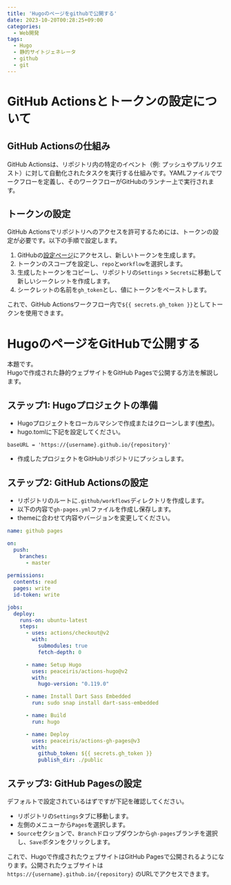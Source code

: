 ```yaml
---
title: 'Hugoのページをgithubで公開する'
date: 2023-10-20T00:28:25+09:00
categories:
  - Web開発
tags:
  - Hugo
  - 静的サイトジェネレータ
  - github
  - git
---
```

# GitHub Actionsとトークンの設定について

## GitHub Actionsの仕組み
GitHub Actionsは、リポジトリ内の特定のイベント（例: プッシュやプルリクエスト）に対して自動化されたタスクを実行する仕組みです。YAMLファイルでワークフローを定義し、そのワークフローがGitHubのランナー上で実行されます。

## トークンの設定
GitHub Actionsでリポジトリへのアクセスを許可するためには、トークンの設定が必要です。以下の手順で設定します。

1. GitHubの[設定ページ](https://github.com/settings/tokens)にアクセスし、新しいトークンを生成します。
2. トークンのスコープを設定し、`repo`と`workflow`を選択します。
3. 生成したトークンをコピーし、リポジトリの`Settings` > `Secrets`に移動して新しいシークレットを作成します。
4. シークレットの名前を`gh_token`とし、値にトークンをペーストします。

これで、GitHub Actionsワークフロー内で`${{ secrets.gh_token }}`としてトークンを使用できます。
# HugoのページをGitHubで公開する
本題です。\
Hugoで作成された静的ウェブサイトをGitHub Pagesで公開する方法を解説します。

## ステップ1: Hugoプロジェクトの準備

- Hugoプロジェクトをローカルマシンで作成またはクローンします([参考](https://kakur41.github.io/site/%E3%81%9D%E3%81%AE%E4%BB%96%E6%8A%80%E8%A1%93/hugo%E3%81%AE%E4%BD%BF%E3%81%84%E6%96%B9/))。
- hugo.tomlに下記を設定してください。
```
baseURL = 'https://{username}.github.io/{repository}'
```
- 作成したプロジェクトをGitHubリポジトリにプッシュします。

## ステップ2: GitHub Actionsの設定

- リポジトリのルートに`.github/workflows`ディレクトリを作成します。
- 以下の内容で`gh-pages.yml`ファイルを作成し保存します。
- themeに合わせて内容やバージョンを変更してください。
```yaml
name: github pages

on:
  push:
    branches:
      - master 
      
permissions:
  contents: read
  pages: write
  id-token: write

jobs:
  deploy:
    runs-on: ubuntu-latest
    steps:
      - uses: actions/checkout@v2
        with:
          submodules: true 
          fetch-depth: 0 

      - name: Setup Hugo
        uses: peaceiris/actions-hugo@v2
        with:
          hugo-version: "0.119.0"

      - name: Install Dart Sass Embedded
        run: sudo snap install dart-sass-embedded

      - name: Build
        run: hugo

      - name: Deploy
        uses: peaceiris/actions-gh-pages@v3
        with:
          github_token: ${{ secrets.gh_token }}
          publish_dir: ./public
```

## ステップ3: GitHub Pagesの設定
デフォルトで設定されているはずですが下記を確認してください。
- リポジトリの`Settings`タブに移動します。
- 左側のメニューから`Pages`を選択します。
- `Source`セクションで、`Branch`ドロップダウンから`gh-pages`ブランチを選択し、`Save`ボタンをクリックします。

これで、Hugoで作成されたウェブサイトはGitHub Pagesで公開されるようになります。公開されたウェブサイトは`https://{username}.github.io/{repository}` のURLでアクセスできます。